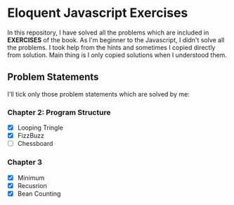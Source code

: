 # Eloquent Javascript Exercises

In this repository, I have solved all the problems which are included in **EXERCISES** of the book.
As I'm beginner to the Javascript, I didn't solve all the problems. I took help from the hints and sometimes I copied directly from solution. Main thing is I only copied solutions when I understood them.

## Problem Statements
I'll tick only those problem statements which are solved by me:
### Chapter 2: Program Structure

* [x] Looping Tringle
* [x] FizzBuzz
* [ ] Chessboard

### Chapter 3

* [x] Minimum
* [x] Recusrion
* [x] Bean Counting
